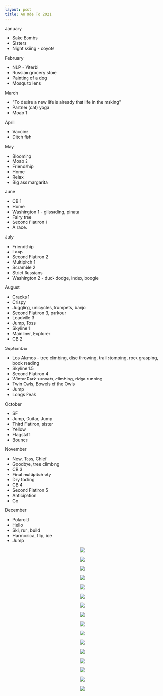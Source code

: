 ```yaml
---
layout: post
title: An Ode To 2021
---
```


January
- Sake Bombs
- Sisters
- Night skiing - coyote

February
- NLP - Viterbi
- Russian grocery store
- Painting of a dog
- Mosquito lens

March
- "To desire a new life is already that life in the making"
- Partner (cat) yoga
- Moab 1

April
- Vaccine
- Ditch fish

May
- Blooming
- Moab 2
- Friendship
- Home
- Relax
- Big ass margarita

June
- CB 1
- Home
- Washington 1 - glissading, pinata
- Fairy tree
- Second Flatiron 1
- A race.

July
- Friendship
- Leap
- Second Flatiron 2
- Multipitch 1
- Scramble 2
- Strict Russians
- Washington 2 - duck dodge, index, boogie

August
- Cracks 1
- Crispy
- Juggling, unicycles, trumpets, banjo
- Second Flatiron 3, parkour
- Leadville 3
- Jump, Toss
- Skyline 1
- Mainliner, Explorer
- CB 2

September
- Los Alamos - tree climbing, disc throwing, trail stomping, rock grasping, book reading
- Skyline 1.5
- Second Flatiron 4
- Winter Park sunsets, climbing, ridge running
- Twin Owls, Bowels of the Owls
- Jump
- Longs Peak

October
- SF
- Jump, Guitar, Jump
- Third Flatiron, sister
- Yellow
- Flagstaff
- Bounce

November
- New, Toss, Chief
- Goodbye, tree climbing
- CB 3
- Final multipitch oty
- Dry tooling
- CB 4
- Second Flatiron 5
- Anticipation
- Go

December
- Polaroid
- Hello
- Ski, run, build
- Harmonica, flip, ice
- Jump

<p align="center"><img src="{{ site.baseurl }}/images/nightski.jpg"></p>
<p align="center"><img src="{{ site.baseurl }}/images/snacks.jpg"></p>
<p align="center"><img src="{{ site.baseurl }}/images/moab1.jpg"></p>
<p align="center"><img src="{{ site.baseurl }}/images/moab2.jpg"></p>
<p align="center"><img src="{{ site.baseurl }}/images/KP.jpg"></p>
<p align="center"><img src="{{ site.baseurl }}/images/CB1.jpg"></p>
<p align="center"><img src="{{ site.baseurl }}/images/sky2.jpg"></p>
<p align="center"><img src="{{ site.baseurl }}/images/Second.jpg"></p>
<p align="center"><img src="{{ site.baseurl }}/images/duck.jpg"></p>
<p align="center"><img src="{{ site.baseurl }}/images/rope.jpg"></p>
<p align="center"><img src="{{ site.baseurl }}/images/third.jpg"></p>
<p align="center"><img src="{{ site.baseurl }}/images/l100.jpg"></p>
<p align="center"><img src="{{ site.baseurl }}/images/turkey.jpg"></p>
<p align="center"><img src="{{ site.baseurl }}/images/enchanted.jpg"></p>
<p align="center"><img src="{{ site.baseurl }}/images/J_LP.jpg"></p>
<p align="center"><img src="{{ site.baseurl }}/images/fly.jpg"></p>

